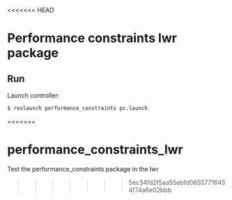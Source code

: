 <<<<<<< HEAD
# Performance constraints lwr package


## Run

Launch controller:

```bash
$ roslaunch performance_constraints pc.launch
```
=======
# performance_constraints_lwr
Test the performance_constraints package in the lwr
>>>>>>> 5ec34fd2f5aa55ebfd06557716454f74a6e02bbb
